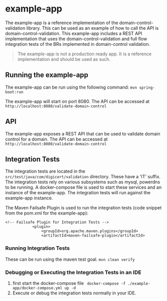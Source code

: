 # example-app
The example-app is a reference implementation of the domain-control-validation library. This can be used as an example 
of how to call the API is domain-control-validation. This example-app includes a REST API implementation that uses the
domain-control-validation and full flow integration tests of the BRs implemented in domain-control validation.

> The example-app is not a production ready app. It is a reference implementation and should be used as such.


## Running the example-app
The example-app can be run using the following command:
```mvn spring-boot:run```

The example-app will start on port 8080. The API can be accessed at `http://localhost:8080/validate-domain-control`

## API
The example-app exposes a REST API that can be used to validate domain control for a domain. The API can be accessed at
`http://localhost:8080/validate-domain-control`


## Integration Tests
The integration tests are located in the `src/test/java/com/digicert/validation` directory. These have a 'IT' suffix.
The integration tests rely on various subsystems such as mysql, powerdns to be running. A docker-compose file is used to 
start these services and an instance of the example-app. The integration tests will run against the example-app instance.

The Maven Failsafe Plugin is used to run the integration tests (code snippet from the pom.xml for the example-app):
```
<!-- Failsafe Plugin for Integration Tests -->
            <plugin>
                <groupId>org.apache.maven.plugins</groupId>
                <artifactId>maven-failsafe-plugin</artifactId>
```

### Running Integration Tests
These can be run using the maven test goal.
```mvn clean verify```

### Debugging or Executing the Integration Tests in an IDE
1.  first start the docker-compose file
    ``` docker-compose -f ./example-app/docker-compose.yml up -d```
2. Execute or debug the integration tests normally in your IDE.